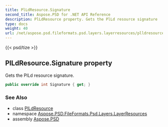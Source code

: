 ```yaml
---
title: PlLdResource.Signature
second_title: Aspose.PSD for .NET API Reference
description: PlLdResource property. Gets the PlLd resource signature
type: docs
weight: 40
url: /net/aspose.psd.fileformats.psd.layers.layerresources/plldresource/signature/
---
```

{{< psd/tize >}}
## PlLdResource.Signature property

Gets the PlLd resource signature.

```csharp
public override int Signature { get; }
```

### See Also

* class [PlLdResource](../)
* namespace [Aspose.PSD.FileFormats.Psd.Layers.LayerResources](../../plldresource/)
* assembly [Aspose.PSD](../../../)


